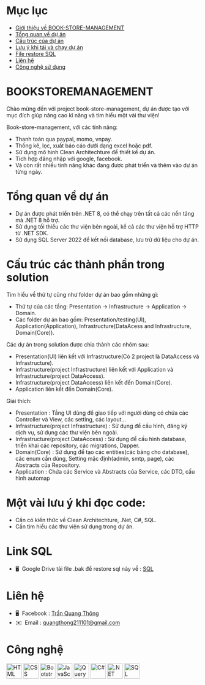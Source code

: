 # Mục lục
- [Giới thiệu về BOOK-STORE-MANAGEMENT](#BOOKSTOREMANAGEMENT)
- [Tổng quan về dự án](#Tổng-quan-về-dự-án)
- [Cấu trúc của dự án](#Cấu-trúc-các-thành-phần-trong-solution)
- [Lưu ý khi tải và chạy dự án](#Một-vài-lưu-ý-khi-đọc-code)
- [File restore SQL](#Link-SQL)
- [Liên hệ](#Liên-hệ)
- [Công nghệ sử dụng](#Công-nghệ)

# BOOKSTOREMANAGEMENT
Chào mừng đến với project book-store-management, dự án được tạo với mục đích giúp nâng cao kĩ năng và tìm hiểu một vài thư viện!

Book-store-management, với các tính năng:
- Thanh toán qua paypal, momo, vnpay.
- Thống kê, lọc, xuất báo cáo dưới dạng excel hoặc pdf.
- Sử dụng mô hình Clean Architechture để thiết kế dự án.
- Tích hợp đăng nhập với google, facebook.
- Và còn rất nhiều tính năng khác đang được phát triển và thêm vào dự án từng ngày.

# Tổng quan về dự án
- Dự án được phát triển trên .NET 8, có thể chạy trên tất cả các nền tảng mà .NET 8 hỗ trợ.
- Sử dụng tối thiểu các thư viện bên ngoài, kể cả các thư viện hỗ trợ HTTP từ .NET SDK.
- Sử dụng SQL Server 2022 để kết nối database, lưu trữ dữ liệu cho dự án.

# Cấu trúc các thành phần trong solution
Tìm hiểu về thứ tự cũng như folder dự án bao gồm những gì:
- Thứ tự của các tầng: Presentation -> Infrastructure -> Application -> Domain.
- Các folder dự án bao gồm: Presentation/testing(UI), Application(Application), Infrastructure(DataAcess and Infrastructure, Domain(Core)). 

Các dự án trong solution được chia thành các nhóm sau:
- Presentation(UI) liên kết với Infrastructure(Có 2 project là DataAccess và Infrastructure).
- Infrastructure(project Infrastructure) liên kết với Application và Infrastructure(project DataAccess).
- Infrastructure(project DataAccess) liên kết đến Domain(Core).
- Application liên kết đến Domain(Core).

Giải thích:
- Presentation : Tầng UI dùng để giao tiếp với người dùng có chứa các Controller và View, các setting, các layout...
- Infrastructure(project Infrastructure) : Sử dụng để cấu hình, đăng ký dịch vụ, sử dụng các thư viện bên ngoài.
- Infrastructure(project DataAccess) : Sử dụng để cấu hình database, triển khai các repository, các migrations, Dapper.
- Domain(Core) : Sử dụng để tạo các entities(các bảng cho database), các enum cần dùng, Setting mặc định(admin, smtp, page), các Abstracts của Repository.
- Application : Chứa các Service và Abstracts của Service, các DTO, cấu hình automap

# Một vài lưu ý khi đọc code:
- Cần có kiến thức về Clean Architechture, .Net, C#, SQL.
- Cần tìm hiểu các thư viện sử dụng trong dự án.

# Link SQL
* 🖥️  Google Drive tải file .bak để restore sql này về : [SQL](https://drive.google.com/file/d/1r2ZVxVdcfP_X4lW_0sSXx-OnbJUgmJOl/view?usp=drive_link)

# Liên hệ
* 🖥️  Facebook : [Trần Quang Thông](https://www.facebook.com/quangthong211101)
* ✉️  Email : [quangthong211101@gmail.com](mailto:quangthong211101@gmail.com)

# Công nghệ
<p align="left">
  <img src="https://cdn.jsdelivr.net/gh/devicons/devicon/icons/html5/html5-original.svg" alt="HTML" width="40" height="40"/>
  <img src="https://cdn.jsdelivr.net/gh/devicons/devicon/icons/css3/css3-original.svg" alt="CSS" width="40" height="40"/>
  <img src="https://cdn.jsdelivr.net/gh/devicons/devicon/icons/bootstrap/bootstrap-original.svg" alt="Bootstrap" width="40" height="40"/>
  <img src="https://cdn.jsdelivr.net/gh/devicons/devicon/icons/javascript/javascript-original.svg" alt="JavaScript" width="40" height="40"/>
  <img src="https://cdn.jsdelivr.net/gh/devicons/devicon/icons/jquery/jquery-original.svg" alt="jQuery" width="40" height="40"/>
  <img src="https://cdn.jsdelivr.net/gh/devicons/devicon/icons/csharp/csharp-original.svg" alt="C#" width="40" height="40"/>
  <img src="https://cdn.jsdelivr.net/gh/devicons/devicon/icons/dotnetcore/dotnetcore-original.svg" alt=".NET" width="40" height="40"/>
  <img src="https://cdn.jsdelivr.net/gh/devicons/devicon/icons/microsoftsqlserver/microsoftsqlserver-plain.svg" alt="SQL Server" width="40" height="40"/>
</p>
